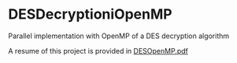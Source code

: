 # DESDecryptioniOpenMP
Parallel implementation with OpenMP of a DES decryption algorithm

A resume of this project is provided in [DESOpenMP.pdf](https://github.com/pzsette/DESDecryptioniOpenMP/blob/master/DESOpenMP.pdf)

